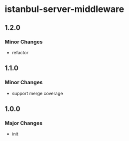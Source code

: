 # istanbul-server-middleware

## 1.2.0
### Minor Changes

- refactor

## 1.1.0

### Minor Changes

- support merge coverage

## 1.0.0

### Major Changes

- init
